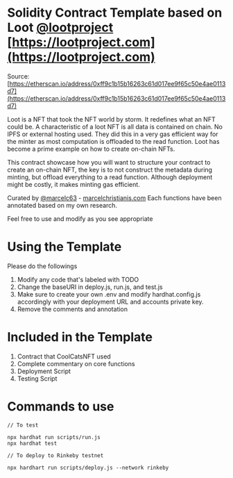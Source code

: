 # Solidity Contract Template based on Loot [@lootproject](https://twitter.com/lootproject) [https://lootproject.com](https://lootproject.com)

Source: [https://etherscan.io/address/0xff9c1b15b16263c61d017ee9f65c50e4ae0113d7](https://etherscan.io/address/0xff9c1b15b16263c61d017ee9f65c50e4ae0113d7)

Loot is a NFT that took the NFT world by storm. It redefines what an NFT could be.
A characteristic of a loot NFT is all data is contained on chain. No IPFS or external hosting used.
They did this in a very gas efficient way for the minter as most computation is offloaded to the read function.
Loot has become a prime example on how to create on-chain NFTs.

This contract showcase how you will want to structure your contract to create an on-chain NFT,
the key is to not construct the metadata during minting, but offload everything to a read function.
Although deployment might be costly, it makes minting gas efficient.

Curated by [@marcelc63](https://twitter.com/marcelc63) - [marcelchristianis.com](https://marcelchristianis.com)
Each functions have been annotated based on my own research.

Feel free to use and modify as you see appropriate

# Using the Template

Please do the followings

1. Modify any code that's labeled with TODO
2. Change the baseURI in deploy.js, run.js, and test.js
3. Make sure to create your own .env and modify hardhat.config.js accordingly with your deployment URL and accounts private key.
4. Remove the comments and annotation

# Included in the Template

1. Contract that CoolCatsNFT used
2. Complete commentary on core functions
3. Deployment Script
4. Testing Script

# Commands to use

```
// To test

npx hardhat run scripts/run.js
npx hardhat test

// To deploy to Rinkeby testnet

npx hardhart run scripts/deploy.js --network rinkeby
```

